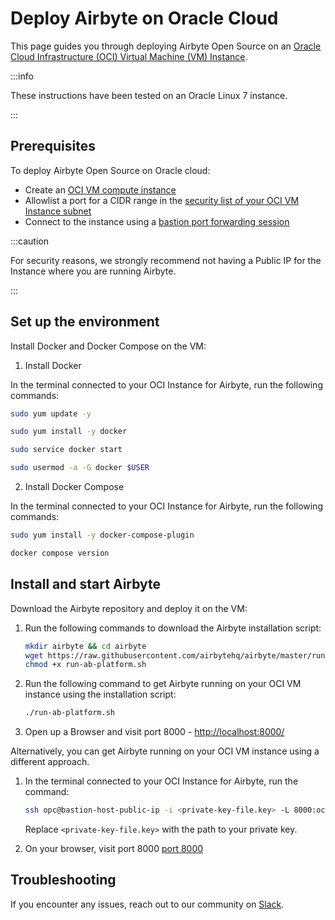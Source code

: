 # Deploy Airbyte on Oracle Cloud

This page guides you through deploying Airbyte Open Source on an [Oracle Cloud Infrastructure (OCI) Virtual Machine (VM) Instance](https://docs.oracle.com/en-us/iaas/Content/Compute/Tasks/launchinginstance.htm#Creating_an_Instance).

:::info

These instructions have been tested on an Oracle Linux 7 instance.

:::

## Prerequisites

To deploy Airbyte Open Source on Oracle cloud:

- Create an [OCI VM compute instance](https://docs.oracle.com/en-us/iaas/Content/Compute/Tasks/launchinginstance.htm#Creating_an_Instance)
- Allowlist a port for a CIDR range in the [security list of your OCI VM Instance subnet](https://docs.oracle.com/en-us/iaas/Content/Network/Concepts/securitylists.htm)
- Connect to the instance using a [bastion port forwarding session](https://docs.oracle.com/en-us/iaas/Content/Bastion/Tasks/connectingtosessions.htm#connect-port-forwarding)

:::caution

For security reasons, we strongly recommend not having a Public IP for the Instance where you are running Airbyte.

:::

## Set up the environment

Install Docker and Docker Compose on the VM:

1. Install Docker

In the terminal connected to your OCI Instance for Airbyte, run the following commands:

```bash
sudo yum update -y

sudo yum install -y docker

sudo service docker start

sudo usermod -a -G docker $USER
```

2. Install Docker Compose

In the terminal connected to your OCI Instance for Airbyte, run the following commands:

```bash
sudo yum install -y docker-compose-plugin

docker compose version
```

## Install and start Airbyte

Download the Airbyte repository and deploy it on the VM:

1. Run the following commands to download the Airbyte installation script:

   ```bash
   mkdir airbyte && cd airbyte
   wget https://raw.githubusercontent.com/airbytehq/airbyte/master/run-ab-platform.sh
   chmod +x run-ab-platform.sh
   ```

2. Run the following command to get Airbyte running on your OCI VM instance using the installation script:

   ```bash
   ./run-ab-platform.sh
   ```

3. Open up a Browser and visit port 8000 - [http://localhost:8000/](http://localhost:8000/)

Alternatively, you can get Airbyte running on your OCI VM instance using a different approach.

1. In the terminal connected to your OCI Instance for Airbyte, run the command:

   ```bash
   ssh opc@bastion-host-public-ip -i <private-key-file.key> -L 8000:oci-private-instance-ip:8000
   ```

   Replace `<private-key-file.key>` with the path to your private key.

2. On your browser, visit port 8000 [port 8000](http://localhost:8000/)

## Troubleshooting

If you encounter any issues, reach out to our community on [Slack](https://slack.airbyte.com/).
